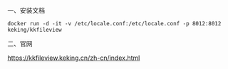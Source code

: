 一、安装文档

```shell
docker run -d -it -v /etc/locale.conf:/etc/locale.conf -p 8012:8012 keking/kkfileview 
```



二、官网

https://kkfileview.keking.cn/zh-cn/index.html
